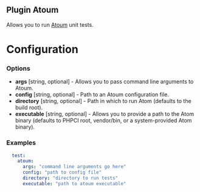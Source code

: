 Plugin Atoum
------------

Allows you to run [Atoum](https://github.com/atoum/atoum) unit tests.

Configuration
=============

### Options

- **args** [string, optional] - Allows you to pass command line arguments to Atoum.
- **config** [string, optional] - Path to an Atoum configuration file.
- **directory** [string, optional] - Path in which to run Atom (defaults to the build root).
- **executable** [string, optional] - Allows you to provide a path to the Atom binary (defaults to PHPCI root, vendor/bin, or a system-provided Atom binary).

### Examples
```yml
  test:
    atoum:
      args: "command line arguments go here"
      config: "path to config file"
      directory: "directory to run tests"
      executable: "path to atoum executable"
```
